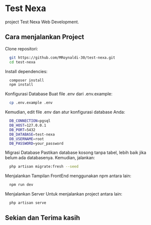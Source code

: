 
# Test Nexa
project Test Nexa Web Development.

## Cara menjalankan Project

Clone repositori:

```bash
  git https://github.com/MRoynaldi-30/test-nexa.git
  cd test-nexa
```

Install dependencies:

```bash
  composer install
  npm install
```

Konfigurasi Database Buat file .env dari .env.example:

```bash
  cp .env.example .env
```
Kemudian, edit file .env dan atur konfigurasi database Anda:

```bash
  DB_CONNECTION=pgsql
  DB_HOST=127.0.0.1
  DB_PORT=5432
  DB_DATABASE=test-nexa
  DB_USERNAME=root
  DB_PASSWORD=your_password
```

Migrasi Database Pastikan database kosong tanpa tabel, lebih baik jika belum ada databasenya. Kemudian, jalankan:

```bash
  php artisan migrate:fresh --seed
```

Menjalankan Tampilan FrontEnd menggunakan npm antara lain:
```bash
  npm run dev
```

Menjalankan Server Untuk menjalankan project antara lain:
```bash
  php artisan serve
```


## Sekian dan Terima kasih